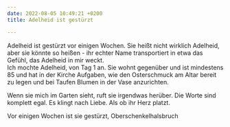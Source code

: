```yaml
---
date: 2022-08-05 10:49:21 +0200
title: Adelheid ist gestürzt

---
```

Adelheid ist gestürzt vor einigen Wochen. Sie heißt nicht wirklich Adelheid, aber sie könnte so heißen - ihr echter Name transportiert  in etwa das Gefühl, das Adelheid in mir weckt.  
Ich mochte Adelheid, von Tag 1 an. Sie wohnt gegenüber und ist mindestens 85 und hat in der Kirche Aufgaben, wie den Osterschmuck am Altar bereit zu legen und bei Taufen Blumen in der Vase anzurichten.

Wenn sie mich im Garten sieht, ruft sie irgendwas herüber. Die Worte sind komplett egal. Es klingt nach Liebe. Als ob ihr Herz platzt.

Vor einigen Wochen ist sie gestürzt, Oberschenkelhalsbruch 
